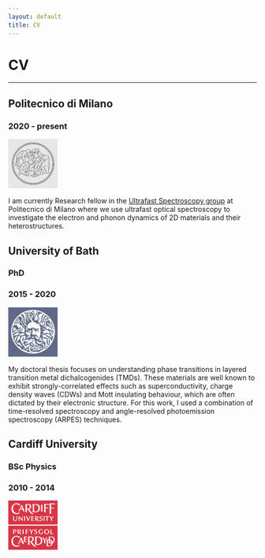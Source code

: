 ```yaml
---
layout: default
title: CV
---
```


# CV

* * *

## Politecnico di Milano
### 2020 - present

<p align="left">
  <img width="100" height="100" src="/images/polimi.jpg">
</p>

I am currently Research fellow in the [Ultrafast Spectroscopy group](https://www.femtosecond.fisi.polimi.it/) at Politecnico di Milano where we use ultrafast optical spectroscopy to investigate the electron and phonon dynamics of 2D materials and their heterostructures.

## University of Bath
### PhD
### 2015 - 2020

<p align="left">
  <img width="100" height="100" src="/images/bath.jpg">
</p>

My doctoral thesis focuses on understanding phase transitions in layered transition metal dichalcogenides (TMDs). These materials are well known to exhibit strongly-correlated effects such as superconductivity, charge density waves (CDWs) and Mott insulating behaviour, which are often dictated by their electronic structure. For this work, I used a combination of time-resolved spectroscopy and angle-resolved photoemission spectroscopy (ARPES) techniques.

## Cardiff University
### BSc Physics
### 2010 - 2014

<p align="left">
  <img width="100" height="100" src="/images/cardiff.jpg">
</p>

